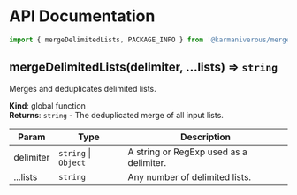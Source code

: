 # API Documentation

```js
import { mergeDelimitedLists, PACKAGE_INFO } from '@karmaniverous/merge-delimited-lists`;
```

<a name="mergeDelimitedLists"></a>

## mergeDelimitedLists(delimiter, ...lists) ⇒ <code>string</code>
Merges and deduplicates delimited lists.

**Kind**: global function  
**Returns**: <code>string</code> - The deduplicated merge of all input lists.  

| Param | Type | Description |
| --- | --- | --- |
| delimiter | <code>string</code> \| <code>Object</code> | A string or RegExp used as a delimiter. |
| ...lists | <code>string</code> | Any number of delimited lists. |


